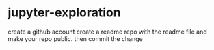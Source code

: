 # jupyter-exploration
create a github account
create a readme repo with the readme file and make your repo public.
then commit the change
